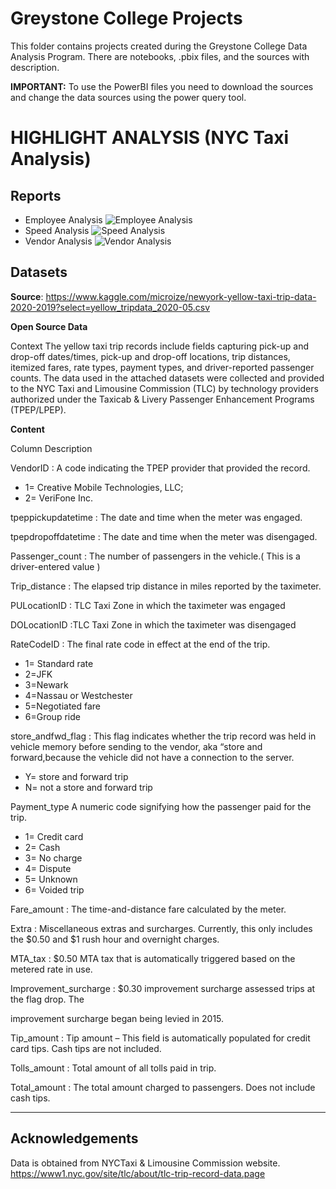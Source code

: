 # Greystone College Projects
This folder contains projects created during the Greystone College Data Analysis Program. There are notebooks, .pbix files, and the sources with description.

**IMPORTANT:** To use the PowerBI files you need to download the sources and change the data sources using the power query tool.

# HIGHLIGHT ANALYSIS (NYC Taxi Analysis)

## Reports
- Employee Analysis
![Employee Analysis](https://github.com/matheusrm-git/portifolio/blob/main/PowerBI%20Projects/NYC%20Taxi%20Analysis/Images/NYC_Taxi_Employee_Analysis.png)
- Speed Analysis
![Speed Analysis](https://github.com/matheusrm-git/portifolio/blob/main/PowerBI%20Projects/NYC%20Taxi%20Analysis/Images/NYC_Taxi_Speed%20Analysis.png)
- Vendor Analysis
![Vendor Analysis](https://github.com/matheusrm-git/portifolio/blob/main/PowerBI%20Projects/NYC%20Taxi%20Analysis/Images/NYC_Taxi_Vendor_Analysis.png)
## Datasets

**Source**:
https://www.kaggle.com/microize/newyork-yellow-taxi-trip-data-2020-2019?select=yellow_tripdata_2020-05.csv

**Open Source Data**

Context
The yellow taxi trip records include fields capturing pick-up and drop-off dates/times, pick-up and drop-off locations, trip distances, itemized fares, rate types, payment types, and driver-reported passenger counts. The data used in the attached datasets were collected and provided to the NYC Taxi and Limousine Commission (TLC) by technology providers authorized under the Taxicab & Livery Passenger Enhancement Programs (TPEP/LPEP).

**Content**

Column Description

VendorID : A code indicating the TPEP provider that provided the record.

-  1= Creative Mobile Technologies, LLC;
-  2= VeriFone Inc.

tpeppickupdatetime : The date and time when the meter was engaged.

tpepdropoffdatetime : The date and time when the meter was disengaged.

Passenger_count : The number of passengers in the vehicle.( This is a driver-entered value )

Trip_distance : The elapsed trip distance in miles reported by the taximeter.

PULocationID : TLC Taxi Zone in which the taximeter was engaged

DOLocationID :TLC Taxi Zone in which the taximeter was disengaged

RateCodeID : The final rate code in effect at the end of the trip.
- 1= Standard rate
- 2=JFK
- 3=Newark
- 4=Nassau or Westchester
- 5=Negotiated fare
- 6=Group ride

store_andfwd_flag : This flag indicates whether the trip record was held in vehicle memory before sending to the vendor, aka “store and forward,because the vehicle did not have a connection to the server.
- Y= store and forward trip
- N= not a store and forward trip

Payment_type A numeric code signifying how the passenger paid for the trip.
- 1= Credit card
- 2= Cash
- 3= No charge
- 4= Dispute
- 5= Unknown
- 6= Voided trip

Fare_amount : The time-and-distance fare calculated by the meter.

Extra : Miscellaneous extras and surcharges. Currently, this only includes the $0.50 and $1 rush hour and overnight charges.

MTA_tax : $0.50 MTA tax that is automatically triggered based on the metered rate in use.

Improvement_surcharge : $0.30 improvement surcharge assessed trips at the flag drop. The

improvement surcharge began being levied in 2015.

Tip_amount : Tip amount – This field is automatically populated for credit card tips. Cash tips are not included.

Tolls_amount : Total amount of all tolls paid in trip.

Total_amount : The total amount charged to passengers. Does not include cash tips.

------------------------------------------------------------------------
## Acknowledgements

Data is obtained from NYCTaxi & Limousine Commission website.
https://www1.nyc.gov/site/tlc/about/tlc-trip-record-data.page